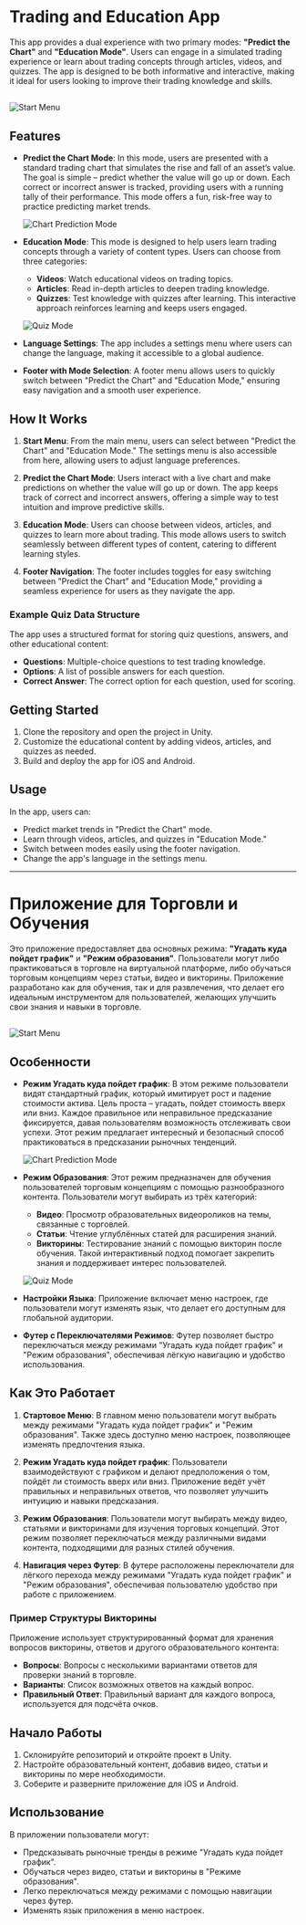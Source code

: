 # Trading and Education App

This app provides a dual experience with two primary modes: **"Predict the Chart"** and **"Education Mode"**. Users can engage in a simulated trading experience or learn about trading concepts through articles, videos, and quizzes. The app is designed to be both informative and interactive, making it ideal for users looking to improve their trading knowledge and skills.

##
![Start Menu](start_menu_screenshot.jpg)

## Features

- **Predict the Chart Mode**: In this mode, users are presented with a standard trading chart that simulates the rise and fall of an asset’s value. The goal is simple – predict whether the value will go up or down. Each correct or incorrect answer is tracked, providing users with a running tally of their performance. This mode offers a fun, risk-free way to practice predicting market trends.

  ![Chart Prediction Mode](chart_mode_screenshot.png)

- **Education Mode**: This mode is designed to help users learn trading concepts through a variety of content types. Users can choose from three categories:
  - **Videos**: Watch educational videos on trading topics.
  - **Articles**: Read in-depth articles to deepen trading knowledge.
  - **Quizzes**: Test knowledge with quizzes after learning. This interactive approach reinforces learning and keeps users engaged.

  ![Quiz Mode](quiz_mode_screenshot.png)

- **Language Settings**: The app includes a settings menu where users can change the language, making it accessible to a global audience.

- **Footer with Mode Selection**: A footer menu allows users to quickly switch between "Predict the Chart" and "Education Mode," ensuring easy navigation and a smooth user experience.

## How It Works

1. **Start Menu**: From the main menu, users can select between "Predict the Chart" and "Education Mode." The settings menu is also accessible from here, allowing users to adjust language preferences.

2. **Predict the Chart Mode**: Users interact with a live chart and make predictions on whether the value will go up or down. The app keeps track of correct and incorrect answers, offering a simple way to test intuition and improve predictive skills.

3. **Education Mode**: Users can choose between videos, articles, and quizzes to learn more about trading. This mode allows users to switch seamlessly between different types of content, catering to different learning styles.

4. **Footer Navigation**: The footer includes toggles for easy switching between "Predict the Chart" and "Education Mode," providing a seamless experience for users as they navigate the app.

### Example Quiz Data Structure

The app uses a structured format for storing quiz questions, answers, and other educational content:

- **Questions**: Multiple-choice questions to test trading knowledge.
- **Options**: A list of possible answers for each question.
- **Correct Answer**: The correct option for each question, used for scoring.

## Getting Started

1. Clone the repository and open the project in Unity.
2. Customize the educational content by adding videos, articles, and quizzes as needed.
3. Build and deploy the app for iOS and Android.

## Usage

In the app, users can:

- Predict market trends in "Predict the Chart" mode.
- Learn through videos, articles, and quizzes in "Education Mode."
- Switch between modes easily using the footer navigation.
- Change the app's language in the settings menu.

---

# Приложение для Торговли и Обучения

Это приложение предоставляет два основных режима: **"Угадать куда пойдет график"** и **"Режим образования"**. Пользователи могут либо практиковаться в торговле на виртуальной платформе, либо обучаться торговым концепциям через статьи, видео и викторины. Приложение разработано как для обучения, так и для развлечения, что делает его идеальным инструментом для пользователей, желающих улучшить свои знания и навыки в торговле.

##
![Start Menu](start_menu_screenshot.png)

## Особенности

- **Режим Угадать куда пойдет график**: В этом режиме пользователи видят стандартный график, который имитирует рост и падение стоимости актива. Цель проста – угадать, пойдет стоимость вверх или вниз. Каждое правильное или неправильное предсказание фиксируется, давая пользователям возможность отслеживать свои успехи. Этот режим предлагает интересный и безопасный способ практиковаться в предсказании рыночных тенденций.

  ![Chart Prediction Mode](chart_mode_screenshot.png)

- **Режим Образования**: Этот режим предназначен для обучения пользователей торговым концепциям с помощью разнообразного контента. Пользователи могут выбирать из трёх категорий:
  - **Видео**: Просмотр образовательных видеороликов на темы, связанные с торговлей.
  - **Статьи**: Чтение углублённых статей для расширения знаний.
  - **Викторины**: Тестирование знаний с помощью викторин после обучения. Такой интерактивный подход помогает закрепить знания и поддерживает интерес пользователей.

  ![Quiz Mode](quiz_mode_screenshot.png)

- **Настройки Языка**: Приложение включает меню настроек, где пользователи могут изменять язык, что делает его доступным для глобальной аудитории.

- **Футер с Переключателями Режимов**: Футер позволяет быстро переключаться между режимами "Угадать куда пойдет график" и "Режим образования", обеспечивая лёгкую навигацию и удобство использования.

## Как Это Работает

1. **Стартовое Меню**: В главном меню пользователи могут выбрать между режимами "Угадать куда пойдет график" и "Режим образования". Также здесь доступно меню настроек, позволяющее изменять предпочтения языка.

2. **Режим Угадать куда пойдет график**: Пользователи взаимодействуют с графиком и делают предположения о том, пойдёт ли стоимость вверх или вниз. Приложение ведёт учёт правильных и неправильных ответов, что позволяет улучшить интуицию и навыки предсказания.

3. **Режим Образования**: Пользователи могут выбирать между видео, статьями и викторинами для изучения торговых концепций. Этот режим позволяет переключаться между различными видами контента, подходящими для разных стилей обучения.

4. **Навигация через Футер**: В футере расположены переключатели для лёгкого перехода между режимами "Угадать куда пойдет график" и "Режим образования", обеспечивая пользователю удобство при работе с приложением.

### Пример Структуры Викторины

Приложение использует структурированный формат для хранения вопросов викторины, ответов и другого образовательного контента:

- **Вопросы**: Вопросы с несколькими вариантами ответов для проверки знаний в торговле.
- **Варианты**: Список возможных ответов на каждый вопрос.
- **Правильный Ответ**: Правильный вариант для каждого вопроса, используется для подсчёта очков.

## Начало Работы

1. Склонируйте репозиторий и откройте проект в Unity.
2. Настройте образовательный контент, добавив видео, статьи и викторины по мере необходимости.
3. Соберите и разверните приложение для iOS и Android.

## Использование

В приложении пользователи могут:

- Предсказывать рыночные тренды в режиме "Угадать куда пойдет график".
- Обучаться через видео, статьи и викторины в "Режиме образования".
- Легко переключаться между режимами с помощью навигации через футер.
- Изменять язык приложения в меню настроек.

